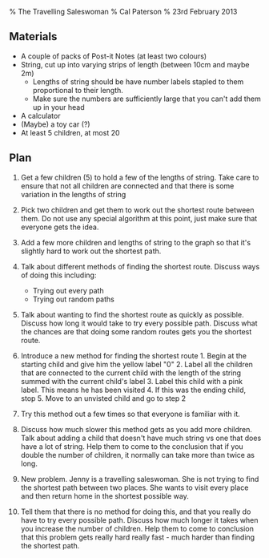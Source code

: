 % The Travelling Saleswoman
% Cal Paterson
% 23rd February 2013

Materials
---------

- A couple of packs of Post-it Notes (at least two colours)
- String, cut up into varying strips of length (between 10cm and maybe 2m)
    - Lengths of string should be have number labels stapled to them
      proportional to their length.
    - Make sure the numbers are sufficiently large that you can't add them up
      in your head
- A calculator
- (Maybe) a toy car (?)
- At least 5 children, at most 20

Plan
----

1. Get a few children (5) to hold a few of the lengths of string.
   Take care to ensure that not all children are connected and that
   there is some variation in the lengths of string

2. Pick two children and get them to work out the shortest route
   between them.  Do not use any special algorithm at this point, just
   make sure that everyone gets the idea.

3. Add a few more children and lengths of string to the graph so that
   it's slightly hard to work out the shortest path.

4. Talk about different methods of finding the shortest route.
   Discuss ways of doing this including:
   	- Trying out every path
	- Trying out random paths

5. Talk about wanting to find the shortest route as quickly as
   possible.  Discuss how long it would take to try every possible
   path.  Discuss what the chances are that doing some random routes
   gets you the shortest route.

6. Introduce a new method for finding the shortest route
       1. Begin at the starting child and give him the yellow label "0"
       2. Label all the children that are connected to the current child with
       	  the length of the string summed with the current child's label
       3. Label this child with a pink label.  This means he has been visited
       4. If this was the ending child, stop
       5. Move to an unvisted child and go to step 2

7. Try this method out a few times so that everyone is familiar with
   it.

8. Discuss how much slower this method gets as you add more children.
   Talk about adding a child that doesn't have much string vs one that
   does have a lot of string.  Help them to come to the conclusion
   that if you double the number of children, it normally can take
   more than twice as long.

7. New problem.  Jenny is a travelling saleswoman.  She is not trying
   to find the shortest path between two places.  She wants to visit
   every place and then return home in the shortest possible way.

8. Tell them that there is no method for doing this, and that you
   really do have to try every possible path.  Discuss how much longer
   it takes when you increase the number of children.  Help them to come
   to conclusion that this problem gets really hard really fast - much
   harder than finding the shortest path.